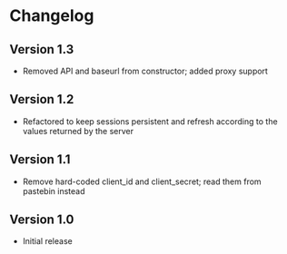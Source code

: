 # Changelog

## Version 1.3
- Removed API and baseurl from constructor; added proxy support

## Version 1.2
- Refactored to keep sessions persistent and refresh according to the values returned
by the server

## Version 1.1
- Remove hard-coded client\_id and client\_secret; read them from pastebin instead

## Version 1.0
- Initial release
